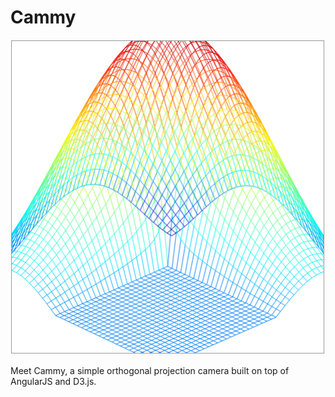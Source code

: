 Cammy
=====

![screenshot.png](assets/logo.png "Screenshot")

Meet Cammy, a simple orthogonal projection camera built on top of AngularJS and D3.js.